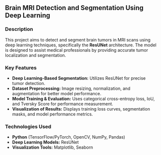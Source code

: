 
## **Brain MRI Detection and Segmentation Using Deep Learning**  

### **Description**  
This project aims to detect and segment brain tumors in MRI scans using deep learning techniques, specifically the **ResUNet** architecture. The model is designed to assist medical professionals by providing accurate tumor localization and segmentation.  

### **Key Features**  
- **Deep Learning-Based Segmentation:** Utilizes ResUNet for precise tumor detection.  
- **Dataset Preprocessing:** Image resizing, normalization, and augmentation for better model performance.  
- **Model Training & Evaluation:** Uses categorical cross-entropy loss, IoU, and Tversky Score for performance measurement.  
- **Visualization of Results:** Displays training loss curves, segmentation masks, and model performance metrics.  

### **Technologies Used**  
- **Python** (TensorFlow/PyTorch, OpenCV, NumPy, Pandas)  
- **Deep Learning Models:** ResUNet  
- **Visualization Tools:** Matplotlib, Seaborn  
